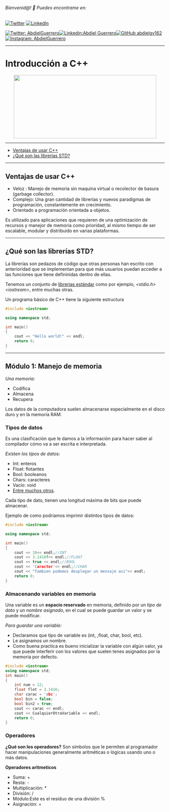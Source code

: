 ###### Bienvenid@! :purple_heart: Puedes encontrame en: 
[![Twitter](https://user-images.githubusercontent.com/282759/84680160-40c90c80-af00-11ea-8390-bb86858c5fa5.png)](https://twitter.com/AbdielGuerrer20) [![LinkedIn](https://user-images.githubusercontent.com/282759/84680162-4161a300-af00-11ea-912c-8f32e5cc1676.png)](https://www.linkedin.com/in/abdiel-guerrero-360a39195/)

[![Twitter: AbdielGuerrero](https://img.shields.io/twitter/follow/AbdielGuerrer20?style=social)](https://twitter.com/AbdielGuerrer20)[![Linkedin:Abdiel Guerrero](https://img.shields.io/badge/-AbdielGuerrero-blue?style=flat-square&logo=Linkedin&logoColor=white&link=https://www.linkedin.com/in/abdiel-guerrero-360a39195/)](https://www.linkedin.com/in/abdiel-guerrero-360a39195/)[![GitHub abdielgv162](https://img.shields.io/github/followers/abdielgv162?label=follow&style=social)](https://github.com/abdielgv162)[![Instagram: AbdielGuerrero](https://img.shields.io/badge/-abdielgv162-blue?style=flat-square&logo=Instagram&logoColor=white&link=https://www.instagram.com/abdielgv162/)](https://www.instagram.com/abdielgv162/)

---

# Introducción a C++
<div align="center">
    <img src="https://upload.wikimedia.org/wikipedia/commons/1/18/ISO_C%2B%2B_Logo.svg" width="450" height="200" >
</div>

---

  - [Ventajas de usar C++](#ventajas-de-usar-c)
  - [¿Qué son las librerías STD?](#qué-son-las-librerías-std)

---

## Ventajas de usar C++
  * Veloz : Manejo de memoria sin maquina virtual o recolector de basura (garbage collector).
  * Complejo: Una gran cantidad de librerías y nuevos paradigmas de programación, constantemente en crecimiento.
  * Orientado a programación orientada a objetos.
 
Es utilizado para aplicaciones que requieren de una optimización de recursos y manejor de memoria como prioridad, al mismo tiempo de ser escalable, modular y distribuido en varias plataformas.

---
## ¿Qué son las librerías STD?

La librerías son pedazos de código que otras personas han escrito con anterioridad que se implementan para que más usuarios puedan acceder a las funciones que tiene defininidas dentro de ellas.

Tenemos un conjunto de [librerias estándar](https://www.ecured.cu/Librer%C3%ADa_Est%C3%A1ndar_C%2B%2B) como por ejemplo, *\<stdio.h>* *\<iostream>*, entre muchas otras.

Un programa básico de C++ tiene la siguiente estructura

```c++
#include <iostream>

using namespace std;

int main()
{
    cout << "Hello world!" << endl;
    return 0;
}
```
---
## Módulo 1: Manejo de memoria

*Una memoria:*
* Codifica
* Almacena
* Recupera

Los datos de la computadora suelen almacenarse especialmente en el disco duro y en la memoria RAM.

### Tipos de datos 

Es una clasificación que le damos a la información para hacer saber al compilador cómo va a ser escrita e interpretada.

*Existen los tipos de datos:*
* Int: enteros
* Float: flotantes
* Bool: booleanos
* Chars: caracteres 
* Vacío: void
* [Entre muchos otros](https://en.wikibooks.org/wiki/C%2B%2B_Programming/Programming_Languages/C%2B%2B/Code/Statements/Variables/Type/Data_Types).

Cada tipo de dato, tienen una longitud máxima de bits que puede almacenar.

Ejemplo de como podriamos imprimir distintos tipos de datos:

```c++
#include <iostream>

using namespace std;

int main()
{
    cout << 10<< endl;//INT
    cout << 3.1416f<< endl;//FLOAT
    cout << true << endl;//BOOL
    cout << 'Caracter'<< endl;//CHAR 
    cout << "Tambien podemos desplegar un mensaje asi"<< endl;
    return 0;
}
```

### Almacenando variables en memoria

Una variable es un **espacio reservado** en memoria, definido por un *tipo de dato* y un *nombre asignado*, en el cual se puede guardar un valor y se puede modificar.

*Para guardar una variable:*

* Declaramos que tipo de variable es (int, ,float, char, bool, etc).
* Le asignamos un nombre.
* Como buena practica es bueno inicializar la variable con algún valor, ya que puede interferir con los valores que suelen tenes asignados por la memoria por defecto.

```c++
#include <iostream>
using namespace std;
int main()
{
    int num = 12;
    float flot = 3.1416;
    char carac = 'abc';
    bool bin = false;
    bool bin2 = true;
    cout << carac << endl;
    cout << CualquierOtraVariable << endl;
    return 0;
}
```

### Operadores

**¿Qué son los operadores?**
Son símbolos que le permiten al programador hacer manipulaciones generalmente aritméticas o lógicas usando uno o más datos.

**Operadores aritmeticos**
* Suma: \+
* Resta: \-
* Multiplicación: \*
* División: \/
* Módulo:Este es el residuo de una división \% 
* Asignación: \=

